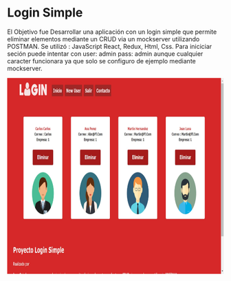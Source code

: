 # Login Simple

El Objetivo fue
Desarrollar una aplicación con un login simple que permite eliminar elementos mediante un CRUD via un mockserver utilizando POSTMAN.
Se utilizó : JavaScript React, Redux, Html, Css.
Para iniciciar seción puede intentar con user: admin pass: admin aunque cualquier caracter funcionara ya que solo se configuro de ejemplo mediante mockserver. 

  <img height="455 0" src="https://github.com/JeanOviedo/Login-Basic/blob/master/src/Icos/captura2.png?raw=true" />



